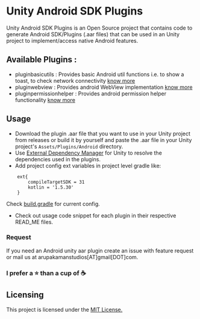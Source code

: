# Unity Android SDK Plugins

Unity Android SDK Plugins is an Open Source project that contains code to generate Android SDK/Plugins (.aar files) that can be used in an Unity project to implement/access native Android features.

## Available Plugins :

- pluginbasicutils : Provides basic Android util functions i.e. to show a toast, to check network connectivity [know more](/pluginbasicutils/README_PLUGINBASICUTILS.md)
- pluginwebview : Provides android WebView implementation  [know more](/pluginwebview/README_PLUGINWEBVIEW.md)
- pluginpermissionhelper : Provides android permission helper functionality [know more](/pluginpermissionhelper/README_PLUGINPERMISSIONHELPER.md)

## Usage

- Download the plugin .aar file that you want to use in your Unity project from releases or build it by yourself and paste the .aar file in your Unity project's `Assets/Plugins/Android` directory.
- Use [External Dependency Manager](https://github.com/googlesamples/unity-jar-resolver) for Unity to resolve the dependencies used in the plugins.
- Add project config ext variables in project level gradle like:
```
    ext{
        compileTargetSDK = 31
        kotlin = '1.5.30'
    }
```
Check [build.gradle](build.gradle) for current config.
- Check out usage code snippet for each plugin in their respective READ_ME files.

### Request
If you need an Android unity aar plugin create an issue with feature request or mail us at arupakamanstudios[AT]gmail[DOT]com.

### I prefer a :star: than a cup of :coffee:

## Licensing

This project is licensed under the [MIT License.](LICENSE)